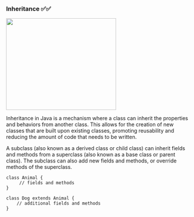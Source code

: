 

### Inheritance ✅✅

<img align="center" width="300px" height="250px" src="[http://www.fillmurray.com/100/100](https://seleniumautomationtester.files.wordpress.com/2017/03/inheritance-1.gif?w=364)">

   Inheritance in Java is a mechanism where a class can inherit the properties and behaviors from another class. 
   This allows for the creation of new classes that are built upon existing classes, promoting reusability and 
   reducing the amount of code that needs to be written.

   A subclass (also known as a derived class or child class) can inherit fields and methods from a superclass
   (also known as a base class or parent class). The subclass can also add new fields and methods, or override 
   methods of the superclass.


  ```
  class Animal {
       // fields and methods
  }

  class Dog extends Animal {
      // additional fields and methods
  }    
  ```
